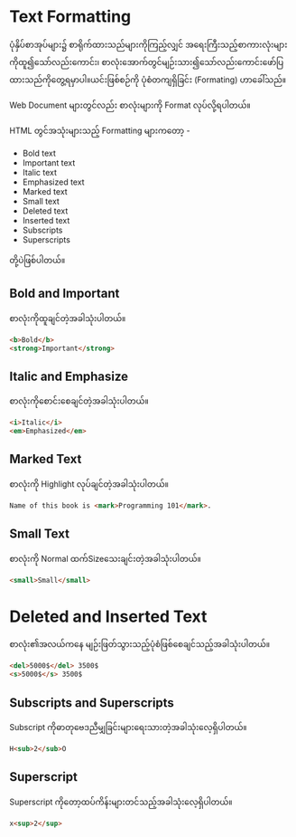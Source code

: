 # Text Formatting

ပုံနှိပ်စာအုပ်များ၌ စာရိုက်ထားသည်များကိုကြည့်လျှင် အရေးကြီးသည့်စာကားလုံးများကိုထူ၍သော်လည်းကောင်း၊ ‌‌စာလုံးအောက်တွင်မျဉ်းသား၍သော်လည်းကောင်းဖော်ပြထားသည်ကိုတွေ့ရမှာပါ။ယင်းဖြစ်စဉ်ကို ပုံစံတကျရှိခြင်း (Formating) ဟာခေါ်သည်။

Web Document များတွင်လည်း စာလုံးများကို Format လုပ်လို့ရပါတယ်။

HTML တွင်အသုံးများသည့် Formatting များကတော့ -

- Bold text
- Important text 
- Italic text
- Emphasized text
- Marked text
- Small text
- Deleted text
- Inserted text
- Subscripts
- Superscripts

တို့ပဲဖြစ်ပါတယ်။

## Bold and Important

စာလုံးကိုထူချင်တဲ့အခါသုံးပါတယ်။

```html
<b>Bold</b>
<strong>Important</strong>
```

## Italic and Emphasize 

စာလုံးကိုစောင်းစေချင်တဲ့အခါသုံးပါတယ်။

```html
<i>Italic</i>
<em>Emphasized</em>
```

## Marked Text

စာလုံးကို Highlight လုပ်ချင်တဲ့အခါသုံးပါတယ်။

```html
Name of this book is <mark>Programming 101</mark>.
```

## Small Text

စာလုံးကို Normal ထက်Sizeသေးချင်းတဲ့အခါသုံးပါတယ်။

```html
<small>Small</small>
```

# Deleted and Inserted Text

စာလုံး၏အလယ်ကနေ မျဉ်းဖြတ်သွားသည့်ပုံစံဖြစ်စေချင်သည့်အခါသုံးပါတယ်။

```html
<del>5000$</del> 3500$
<s>5000$</s> 3500$
```

## Subscripts and Superscripts

Subscript ကိုဓာတုဗေဒညီမျှခြင်းများရေးသားတဲ့အခါသုံးလေ့ရှိပါတယ်။

```html
H<sub>2</sub>O
```

## Superscript
Superscript ကိုတော့ထပ်ကိန်းများတင်သည့်အခါသုံးလေ့ရှိပါတယ်။

```html
x<sup>2</sup>
```